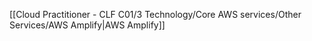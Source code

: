 [[Cloud Practitioner - CLF C01/3 Technology/Core AWS services/Other Services/AWS Amplify|AWS Amplify]] 